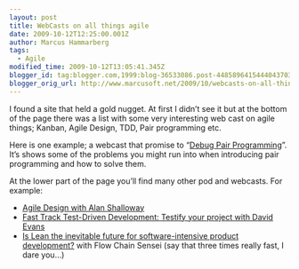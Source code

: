 ```yaml
---
layout: post
title: WebCasts on all things agile
date: 2009-10-12T12:25:00.001Z
author: Marcus Hammarberg
tags:
  - Agile
modified_time: 2009-10-12T13:05:41.345Z
blogger_id: tag:blogger.com,1999:blog-36533086.post-4485896415444043703
blogger_orig_url: http://www.marcusoft.net/2009/10/webcasts-on-all-things-agile.html
---
```



I found a site that held a gold nugget. At first I didn’t see it but at
the bottom of the page there was a list with some very interesting web
cast on agile things; Kanban, Agile Design, TDD, Pair programming etc.

Here is one example; a webcast that promise to “<a
href="http://skillsmatter.com/podcast/agile-scrum/debugging-pair-programming"
target="_blank">Debug Pair Programming</a>”. It’s shows some of the
problems you might run into when introducing pair programming and how to
solve them.

At the lower part of the page you’ll find many other pod and webcasts.
For example:

- <a href="http://skillsmatter.com/podcast/agile-scrum/agile-design"
    target="_blank">Agile Design with Alan Shalloway</a>
- <a
    href="http://skillsmatter.com/podcast/agile-scrum/fast-track-test-driven-development-testify-your-project"
    target="_blank">Fast Track Test-Driven Development: Testify your project
    with David Evans</a>
- <a
    href="http://skillsmatter.com/podcast/agile-scrum/the-future-of-software-intensive-product-development"
    target="_blank">Is Lean the inevitable future for software-intensive
    product development?</a> with Flow Chain Sensei (say that three
    times really fast, I dare you…)
